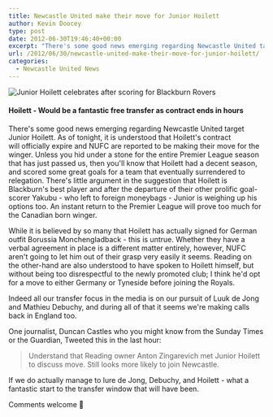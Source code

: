 ```yaml
---
title: Newcastle United make their move for Junior Hoilett
author: Kevin Doocey
type: post
date: 2012-06-30T19:46:40+00:00
excerpt: "There's some good news emerging regarding Newcastle United target Junior Hoilett. As of tonight, it is understood that Hoilett's contract will officially expire and NUFC are reported.."
url: /2012/06/30/newcastle-united-make-their-move-for-junior-hoilett/
categories:
  - Newcastle United News
---
```


![Junior Hoilett celebrates after scoring for Blackburn Rovers](https://www.tynetime.com/wp-content/uploads/2012/06/Junior-Hoilett-Newcastle-United.jpg "Junior Hoilett")

#### Hoilett - Would be a fantastic free transfer as contract ends in hours

There's some good news emerging regarding Newcastle United target Junior Hoilett. As of tonight, it is understood that Hoilett's contract will officially expire and NUFC are reported to be making their move for the winger. Unless you hid under a stone for the entire Premier League season that has just passed us, then you'll know that Hoilett had a decent season, and scored some great goals for a team that eventually surrendered to relegation. There's little argument in the suggestion that Hoilett is Blackburn's best player and after the departure of their other prolific goal-scorer Yakubu - who left to foreign moneybags - Junior is weighing up his options too. An instant return to the Premier League will prove too much for the Canadian born winger.

While it is believed by so many that Hoilett has actually signed for German outfit Borussia Monchengladback - this is untrue. Whether they have a verbal agreement in place is a different matter entirely, however, NUFC aren't going to let him out of their grasp very easily it seems. Reading on the other-hand are also understood to have spoken to Hoilett himself, but without being too disrespectful to the newly promoted club; I think he'd opt for a move to either Germany or Tyneside before joining the Royals.

Indeed all our transfer focus in the media is on our pursuit of Luuk de Jong and Mathieu Debuchy, and during all of that it seems we're making calls back in England too.

One journalist, Duncan Castles who you might know from the Sunday Times or the Guardian, Tweeted this in the last hour:

> Understand that Reading owner Anton Zingarevich met Junior Hoilett to discuss move. Still looks more likely to join Newcastle.

If we do actually manage to lure de Jong, Debuchy, and Hoilett - what a fantastic start to the transfer window that will have been.

Comments welcome 🙂
